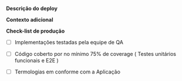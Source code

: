 <!-- Se esta é sua primeira vez, leia nossas diretrizes de contribuição: (docs/CONTRIBUTING.md) -->

<!-- Verifique primeiro se sua solicitação pull ainda não foi proposta -->

<!-- Evite usar qualquer idioma diferente do português -->

**Descrição do deploy**
<!-- Descreva a mudança abaixo, incluindo justificativa e decisões de design -->

**Contexto adicional**
<!-- Adicione qualquer outro contexto ou capturas de tela sobre a solicitação de recurso aqui. -->

**Check-list de produção**
<!-- Check list para branch de produção. -->

- [ ] Implementações testadas pela equipe de QA
- [ ] Código coberto por no mínimo 75% de coverage ( Testes unitários funcionais e E2E )
- [ ] Termologias em conforme com a Aplicação

